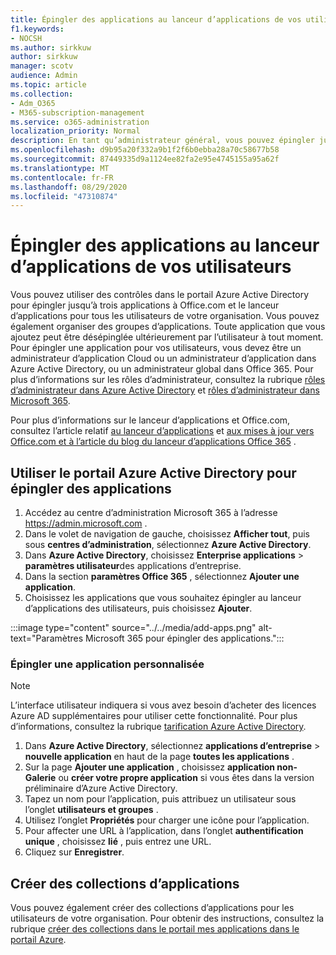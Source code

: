 ```yaml
---
title: Épingler des applications au lanceur d’applications de vos utilisateurs
f1.keywords:
- NOCSH
ms.author: sirkkuw
author: sirkkuw
manager: scotv
audience: Admin
ms.topic: article
ms.collection:
- Adm_O365
- M365-subscription-management
ms.service: o365-administration
localization_priority: Normal
description: En tant qu’administrateur général, vous pouvez épingler jusqu’à trois applications au lanceur d’applications de vos utilisateurs.
ms.openlocfilehash: d9b95a20f332a9b1f2f6b0ebba28a70c58677b58
ms.sourcegitcommit: 87449335d9a1124ee82fa2e95e4745155a95a62f
ms.translationtype: MT
ms.contentlocale: fr-FR
ms.lasthandoff: 08/29/2020
ms.locfileid: "47310874"
---
```

# <a name="pin-apps-to-your-users-app-launcher"></a>Épingler des applications au lanceur d’applications de vos utilisateurs

Vous pouvez utiliser des contrôles dans le portail Azure Active Directory pour épingler jusqu’à trois applications à Office.com et le lanceur d’applications pour tous les utilisateurs de votre organisation. Vous pouvez également organiser des groupes d’applications. Toute application que vous ajoutez peut être désépinglée ultérieurement par l’utilisateur à tout moment. Pour épingler une application pour vos utilisateurs, vous devez être un administrateur d’application Cloud ou un administrateur d’application dans Azure Active Directory, ou un administrateur global dans Office 365. Pour plus d’informations sur les rôles d’administrateur, consultez la rubrique [rôles d’administrateur dans Azure Active Directory](https://docs.microsoft.com/azure/active-directory/users-groups-roles/directory-assign-admin-roles) et [rôles d’administrateur dans Microsoft 365](../add-users/about-admin-roles.md). 

Pour plus d’informations sur le lanceur d’applications et Office.com, consultez l’article relatif [au lanceur d’applications](https://support.microsoft.com/office/79f12104-6fed-442f-96a0-eb089a3f476a) et [aux mises à jour vers Office.com et à l’article du blog du lanceur d’applications Office 365](https://techcommunity.microsoft.com/t5/office-365-blog/updates-to-office-com-and-the-office-365-app-launcher/ba-p/1150503) .

## <a name="use-the-azure-active-directory-portal-to-pin-apps"></a>Utiliser le portail Azure Active Directory pour épingler des applications

1. Accédez au centre d’administration Microsoft 365 à l’adresse <a href="https://go.microsoft.com/fwlink/p/?linkid=2024339" target="_blank">https://admin.microsoft.com</a> .
2. Dans le volet de navigation de gauche, choisissez **Afficher tout**, puis sous **centres d’administration**, sélectionnez **Azure Active Directory**.
3. Dans **Azure Active Directory**, choisissez **Enterprise applications**  >  **paramètres utilisateur**des applications d’entreprise.
4. Dans la section **paramètres Office 365** , sélectionnez **Ajouter une application**.
5. Choisissez les applications que vous souhaitez épingler au lanceur d’applications des utilisateurs, puis choisissez **Ajouter**.

:::image type="content" source="../../media/add-apps.png" alt-text="Paramètres Microsoft 365 pour épingler des applications.":::

### <a name="pin-a-custom-app"></a>Épingler une application personnalisée

> [!NOTE]
> L’interface utilisateur indiquera si vous avez besoin d’acheter des licences Azure AD supplémentaires pour utiliser cette fonctionnalité. Pour plus d’informations, consultez la rubrique [tarification Azure Active Directory](https://azure.microsoft.com/pricing/details/active-directory/).

1. Dans **Azure Active Directory**, sélectionnez **applications d’entreprise**  >  **nouvelle application** en haut de la page **toutes les applications** .
2. Sur la page **Ajouter une application** , choisissez **application non-Galerie** ou **créer votre propre application** si vous êtes dans la version préliminaire d’Azure Active Directory. 
3. Tapez un nom pour l’application, puis attribuez un utilisateur sous l’onglet **utilisateurs et groupes** .
4. Utilisez l’onglet **Propriétés** pour charger une icône pour l’application.
5. Pour affecter une URL à l’application, dans l’onglet **authentification unique** , choisissez **lié** , puis entrez une URL.
6. Cliquez sur **Enregistrer**.

## <a name="create-application-collections"></a>Créer des collections d’applications

Vous pouvez également créer des collections d’applications pour les utilisateurs de votre organisation. Pour obtenir des instructions, consultez la rubrique [créer des collections dans le portail mes applications dans le portail Azure](https://docs.microsoft.com/azure/active-directory/manage-apps/access-panel-collections).
